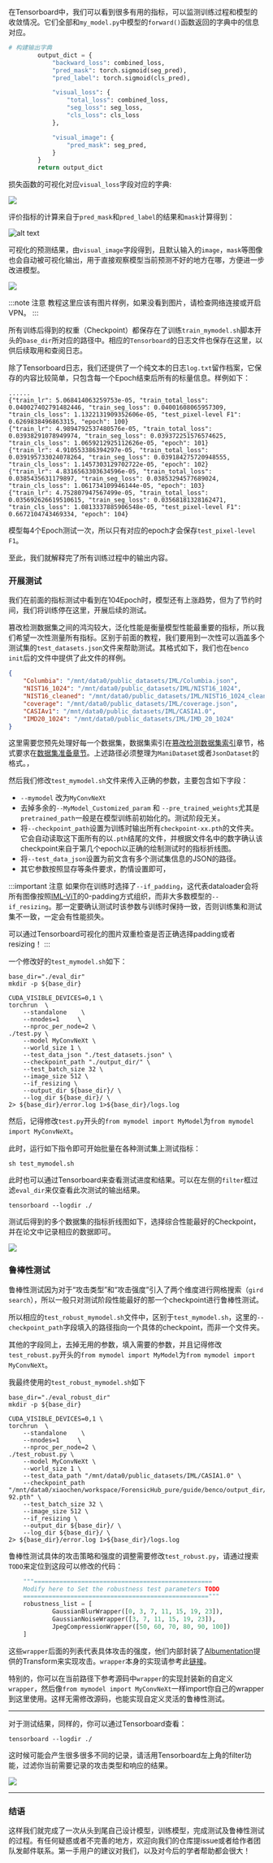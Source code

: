 在Tensorboard中，我们可以看到很多有用的指标，可以监测训练过程和模型的收敛情况。它们全部和`my_model.py`中模型的`forward()`函数返回的字典中的信息对应。
```python
# 构建输出字典
        output_dict = {
            "backward_loss": combined_loss,
            "pred_mask": torch.sigmoid(seg_pred),
            "pred_label": torch.sigmoid(cls_pred),

            "visual_loss": {
                "total_loss": combined_loss,
                "seg_loss": seg_loss,
                "cls_loss": cls_loss
            },

            "visual_image": {
                "pred_mask": seg_pred,
            }
        }
        return output_dict
```


损失函数的可视化对应`visual_loss`字段对应的字典:

![](/images/training/training_loss.png)


评价指标的计算来自于`pred_mask`和`pred_label`的结果和`mask`计算得到：

![alt text](/images/training/pixelF1.png)

可视化的预测结果，由`visual_image`字段得到，且默认输入的`image`，`mask`等图像也会自动被可视化输出，用于直接观察模型当前预测不好的地方在哪，方便进一步改进模型。

![](/images/training/train_test_samples.png)

:::note 注意
教程这里应该有图片样例，如果没看到图片，请检查网络连接或开启VPN。
:::

所有训练后得到的权重（Checkpoint）都保存在了训练`train_mymodel.sh`脚本开头的`base_dir`所对应的路径中。相应的`Tensorboard`的日志文件也保存在这里，以供后续取用和查阅日志。

除了Tensorboard日志，我们还提供了一个纯文本的日志`log.txt`留作档案，它保存的内容比较简单，只包含每一个Epoch结束后所有的标量信息。样例如下：
```
......
{"train_lr": 5.068414063259753e-05, "train_total_loss": 0.040027402791482446, "train_seg_loss": 0.04001608065957309, "train_cls_loss": 1.1322131909352606e-05, "test_pixel-level F1": 0.6269838496863315, "epoch": 100}
{"train_lr": 4.9894792537480576e-05, "train_total_loss": 0.03938291078949974, "train_seg_loss": 0.039372251576574625, "train_cls_loss": 1.0659212925112626e-05, "epoch": 101}
{"train_lr": 4.910553386394297e-05, "train_total_loss": 0.039195733024078264, "train_seg_loss": 0.039184275720948555, "train_cls_loss": 1.1457303129702722e-05, "epoch": 102}
{"train_lr": 4.8316563303634596e-05, "train_total_loss": 0.0385435631179897, "train_seg_loss": 0.03853294577689024, "train_cls_loss": 1.061734109946144e-05, "epoch": 103}
{"train_lr": 4.752807947567499e-05, "train_total_loss": 0.035692626619510615, "train_seg_loss": 0.03568181328162471, "train_cls_loss": 1.0813337885906548e-05, "test_pixel-level F1": 0.6672104743469334, "epoch": 104}
```
模型每4个Epoch测试一次，所以只有对应的epoch才会保存`test_pixel-level F1`。


至此，我们就解释完了所有训练过程中的输出内容。

### 开展测试

我们在前面的指标测试中看到在104Epoch时，模型还有上涨趋势，但为了节约时间，我们将训练停在这里，开展后续的测试。

篡改检测数据集之间的鸿沟较大，泛化性能是衡量模型性能最重要的指标，所以我们希望一次性测量所有指标。区别于前面的教程，我们要用到一次性可以涵盖多个测试集的`test_datasets.json`文件来帮助测试。其格式如下，我们也在`benco init`后的文件中提供了此文件的样例。

```JSON
{
    "Columbia": "/mnt/data0/public_datasets/IML/Columbia.json",
    "NIST16_1024": "/mnt/data0/public_datasets/IML/NIST16_1024",
    "NIST16_cleaned": "/mnt/data0/public_datasets/IML/NIST16_1024_cleaning",
    "coverage": "/mnt/data0/public_datasets/IML/coverage.json",
    "CASIAv1": "/mnt/data0/public_datasets/IML/CASIA1.0",
    "IMD20_1024": "/mnt/data0/public_datasets/IML/IMD_20_1024"
}
```

这里需要您预先处理好每一个数据集，数据集索引在[篡改检测数据集索引](../../imdl_data_model_hub/data/IMDLdatasets.md)章节，格式要求在[数据集准备章节](./0_dataprepare.md)。上述路径必须整理为`ManiDataset`或者`JsonDataset`的格式。，

然后我们修改`test_mymodel.sh`文件来传入正确的参数，主要包含如下字段：
- `--mymodel` 改为`MyConvNeXt`
- 去掉多余的`--MyModel_Customized_param` 和 `--pre_trained_weights`尤其是`pretrained_path`一般是在模型训练前初始化的。测试阶段无关。
- 将`--checkpoint_path`设置为训练时输出所有`checkpoint-xx.pth`的文件夹。它会自动读取这下面所有的以`.pth`结尾的文件，并根据文件名中的数字确认该checkpoint来自于第几个epoch以正确的绘制测试时的指标折线图。
- 将`--test_data_json`设置为前文含有多个测试集信息的JSON的路径。
- 其它参数按照显存等条件要求，酌情设置即可，

:::important 注意
如果你在训练时选择了`--if_padding`，这代表dataloader会将所有图像按照[IML-ViT](https://github.com/SunnyHaze/IML-ViT)的0-padding方式组织，而非大多数模型的`--if_resizing`。那一定要确认测试时该参数与训练时保持一致，否则训练集和测试集不一致，一定会有性能损失。

可以通过Tensorboard可视化的图片双重检查是否正确选择padding或者resizing！
:::

一个修改好的`test_mymodel.sh`如下：
```shell
base_dir="./eval_dir"
mkdir -p ${base_dir}

CUDA_VISIBLE_DEVICES=0,1 \
torchrun  \
    --standalone    \
    --nnodes=1     \
    --nproc_per_node=2 \
./test.py \
    --model MyConvNeXt \
    --world_size 1 \
    --test_data_json "./test_datasets.json" \
    --checkpoint_path "./output_dir/" \
    --test_batch_size 32 \
    --image_size 512 \
    --if_resizing \
    --output_dir ${base_dir}/ \
    --log_dir ${base_dir}/ \
2> ${base_dir}/error.log 1>${base_dir}/logs.log
```



然后，记得修改`test.py`开头的`from mymodel import MyModel`为`from mymodel import MyConvNeXt`。

此时，运行如下指令即可开始批量在各种测试集上测试指标：
```shell
sh test_mymodel.sh
```

此时也可以通过Tensorboard来查看测试进度和结果。可以在左侧的`filter`框过滤`eval_dir`来仅查看此次测试的输出结果。
```shell
tensorboard --logdir ./
```

测试后得到的多个数据集的指标折线图如下，选择综合性能最好的Checkpoint，并在论文中记录相应的数据即可。

![](/images/training/testing_results.png)

### 鲁棒性测试
鲁棒性测试因为对于“攻击类型”和“攻击强度”引入了两个维度进行网格搜索（`gird search`），所以一般只对测试阶段性能最好的那一个checkpoint进行鲁棒性测试。

所以相应的`test_robust_mymodel.sh`文件中，区别于`test_mymodel.sh`，这里的`--checkpoint_path`字段填入的路径指向一个具体的checkpoint，而非一个文件夹。

其他的字段同上，去掉无用的参数，填入需要的参数，并且记得修改`test_robust.py`开头的`from mymodel import MyModel`为`from mymodel import MyConvNeXt`。

我最终使用的`test_robust_mymodel.sh`如下
```shell
base_dir="./eval_robust_dir"
mkdir -p ${base_dir}

CUDA_VISIBLE_DEVICES=0,1 \
torchrun  \
    --standalone    \
    --nnodes=1     \
    --nproc_per_node=2 \
./test_robust.py \
    --model MyConvNeXt \
    --world_size 1 \
    --test_data_path "/mnt/data0/public_datasets/IML/CASIA1.0" \
    --checkpoint_path "/mnt/data0/xiaochen/workspace/ForensicHub_pure/guide/benco/output_dir/checkpoint-92.pth" \
    --test_batch_size 32 \
    --image_size 512 \
    --if_resizing \
    --output_dir ${base_dir}/ \
    --log_dir ${base_dir}/ \
2> ${base_dir}/error.log 1>${base_dir}/logs.log
```

鲁棒性测试具体的攻击策略和强度的调整需要修改`test_robust.py`，请通过搜索`TODO`来定位到这段可以修改的代码：
```python
    """=================================================
    Modify here to Set the robustness test parameters TODO
    ==================================================="""
    robustness_list = [
            GaussianBlurWrapper([0, 3, 7, 11, 15, 19, 23]),
            GaussianNoiseWrapper([3, 7, 11, 15, 19, 23]), 
            JpegCompressionWrapper([50, 60, 70, 80, 90, 100])
    ]
```
这些`wrapper`后面的列表代表具体攻击的强度，他们内部封装了[Albumentation](https://github.com/albumentations-team/albumentations)提供的Transform来实现攻击。`wrapper`本身的实现请参考此[链接](https://github.com/scu-zjz/ForensicHub/blob/main/ForensicHub/transforms/robustness_wrapper.py)。

特别的，你可以在当前路径下参考源码中`wrapper`的实现封装新的自定义`wrapper`，然后像`from mymodel import MyConvNeXt`一样import你自己的wrapper到这里使用。这样无需修改源码，也能实现自定义灵活的鲁棒性测试。

*****

对于测试结果，同样的，你可以通过Tensorboard查看：
```shell
tensorboard --logdir ./
```

这时候可能会产生很多很多不同的记录，请活用Tensorboard左上角的filter功能，过滤你当前需要记录的攻击类型和响应的结果。

![](/images/training/robustness_test_plot.png)

*****

### 结语
这样我们就完成了一次从头到尾自己设计模型，训练模型，完成测试及鲁棒性测试的过程。有任何疑惑或者不完善的地方，欢迎向我们的仓库提issue或者给作者团队发邮件联系。第一手用户的建议对我们，以及对今后的学者帮助都会很大！